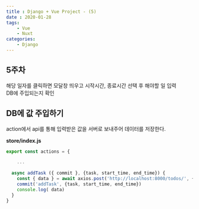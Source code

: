 ```yaml
---
title : Django + Vue Project - (5)
date : 2020-01-28
tags:
    - Vue
    - Nuxt
categories:
    - Django
---
```


## 5주차  
해당 일자를 클릭하면 모달창 띄우고 시작시간, 종료시간 선택 후 해야할 일 입력  
DB에 주입되는지 확인  

## DB에 값 주입하기  

action에서 api를 통해 입력받은 값을 서버로 보내주어 데이터를 저장한다.

**store/index.js**  
```javascript
export const actions = {

    ...
    
  async addTask ({ commit }, {task, start_time, end_time}) {
    const { data } = await axios.post('http://localhost:8000/todos/', {task, start_time, end_time})
    commit('addTask', {task, start_time, end_time})
    console.log( data)
  }
}

```


